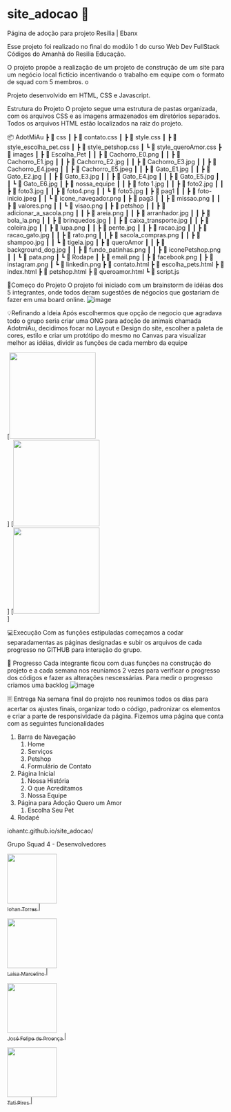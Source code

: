  # site_adocao 🐾
Página de adoção para projeto Resilia | Ebanx 

Esse projeto foi realizado no final do modúlo 1 do curso Web Dev FullStack Códigos do Amanhã do Resilia Educação.

<p align="justify"> O projeto propõe a realização de um projeto de construção de um site para um negócio local fictício incentivando o trabalho em equipe com o formato de squad com 5 membros.
o </p> 

Projeto desenvolvido em HTML, CSS e Javascript.

Estrutura do Projeto
O projeto segue uma estrutura de pastas organizada, com os arquivos CSS e as imagens armazenados em diretórios separados. Todos os arquivos HTML estão localizados na raiz do projeto.

📦 AdotMiAu
 ┣ 📂 css
 ┃ ┣ 📜 contato.css
 ┃ ┣ 📜 style.css
 ┃ ┣ 📜 style_escolha_pet.css
 ┃ ┣ 📜 style_petshop.css
 ┃ ┗ 📜 style_queroAmor.css
 ┣ 📂 images
 ┃ ┣ 📂 Escolha_Pet
 ┃ ┃ ┣ 📜 Cachorro_E0.png
 ┃ ┃ ┣ 📜 Cachorro_E1.jpg
 ┃ ┃ ┣ 📜 Cachorro_E2.jpg
 ┃ ┃ ┣ 📜 Cachorro_E3.jpg
 ┃ ┃ ┣ 📜 Cachorro_E4.jpeg
 ┃ ┃ ┣ 📜 Cachorro_E5.jpeg
 ┃ ┃ ┣ 📜 Gato_E1.jpg
 ┃ ┃ ┣ 📜 Gato_E2.jpg
 ┃ ┃ ┣ 📜 Gato_E3.jpg
 ┃ ┃ ┣ 📜 Gato_E4.jpg
 ┃ ┃ ┣ 📜 Gato_E5.jpg
 ┃ ┃ ┗ 📜 Gato_E6.jpg
 ┃ ┣ 📂 nossa_equipe
 ┃ ┃ ┣ 📜 foto 1.jpg
 ┃ ┃ ┣ 📜 foto2.jpg
 ┃ ┃ ┣ 📜 foto3.jpg
 ┃ ┃ ┣ 📜 foto4.png
 ┃ ┃ ┗ 📜 foto5.jpg
 ┃ ┣ 📂 pag1
 ┃ ┃ ┣ 📜 foto-inicio.jpeg
 ┃ ┃ ┗ 📜 icone_navegador.png
 ┃ ┣ 📂 pag3
 ┃ ┃ ┣ 📜 missao.png
 ┃ ┃ ┣ 📜 valores.png
 ┃ ┃ ┗ 📜 visao.png
 ┃ ┣ 📂 petshop
 ┃ ┃ ┣ 📜 adicionar_a_sacola.png
 ┃ ┃ ┣ 📜 areia.png
 ┃ ┃ ┣ 📜 arranhador.jpg
 ┃ ┃ ┣ 📜 bola_la.png
 ┃ ┃ ┣ 📜 brinquedos.jpg
 ┃ ┃ ┣ 📜 caixa_transporte.jpg
 ┃ ┃ ┣ 📜 coleira.jpg
 ┃ ┃ ┣ 📜 lupa.png
 ┃ ┃ ┣ 📜 pente.jpg
 ┃ ┃ ┣ 📜 racao.jpg
 ┃ ┃ ┣ 📜 racao_gato.jpg
 ┃ ┃ ┣ 📜 rato.png
 ┃ ┃ ┣ 📜 sacola_compras.png
 ┃ ┃ ┣ 📜 shampoo.jpg
 ┃ ┃ ┗ 📜 tigela.jpg
 ┃ ┣ 📂 queroAmor
 ┃ ┃ ┣ 📜 background_dog.jpg
 ┃ ┃ ┣ 📜 fundo_patinhas.png
 ┃ ┃ ┣ 📜 iconePetshop.png
 ┃ ┃ ┗ 📜 pata.png
 ┃ ┗ 📂 Rodape
 ┃   ┣ 📜 email.png
 ┃   ┣ 📜 facebook.png
 ┃   ┣ 📜 instagram.png
 ┃   ┗ 📜 linkedin.png
 ┣ 📜 contato.html
 ┣ 📜 escolha_pets.html
 ┣ 📜 index.html
 ┣ 📜 petshop.html
 ┣ 📜 queroamor.html
 ┗ 📜 script.js

🚀Começo do Projeto
O projeto foi iniciado com um brainstorm de idéias dos 5 integrantes, onde todos deram sugestões de négocios que gostariam de fazer em uma board online.
![image](https://github.com/iohantc/site_adocao/assets/78283974/5a1922b1-1f27-48ef-bd01-49ea56c7bc9d)


💡Refinando a Ideia
Após escolhermos que opção de negocio que agradava todo o grupo seria criar uma ONG para adoção de animais chamada AdotmiAu, decidimos focar no Layout e Design do site, escolher a paleta de cores, estilo e criar um protótipo do mesmo no Canvas para visualizar melhor as idéias, dividir as funções de cada membro da equipe

[<img src="https://github.com/iohantc/site_adocao/assets/78283974/63cd5539-a25b-4264-b2c9-5976084a59d0" width=200 > <br>]
[<img src="https://github.com/iohantc/site_adocao/assets/78283974/79139fe0-8c6c-426e-a7ac-7688d31a750d" width=200 > <br>]
[<img src="https://github.com/iohantc/site_adocao/assets/78283974/b0d5e5a4-973f-42b8-8fab-58f74125084f" width=200 > <br>]


💻Execução
Com as funções estipuladas começamos a codar separadamentas as páginas designadas e subir os arquivos de cada progresso no GITHUB para interação do grupo.

🚧 Progresso
Cada integrante ficou com duas funções na construção do projeto e a cada semana nos reuniamos 2 vezes para verificar o progresso dos códigos e fazer as alterações nescessárias.
Para medir o progresso criamos uma backlog 
![image](https://github.com/iohantc/site_adocao/assets/78283974/bab27759-8881-4297-9ff3-e30e2fb0bc3e)

🗏 Entrega
Na semana final do projeto nos reunimos todos os dias para acertar os ajustes finais, organizar todo o código, padronizar os elementos e criar a parte de responsividade da página.
Fizemos uma página que conta com as seguintes funcionalidades

1. Barra de Navegação
   1. Home
    2. Serviços 
     1. Petshop
    3. Formulário de Contato
2. Página Inicial
     1. Nossa História
     2. O que Acreditamos
     3. Nossa Equipe
3. Página para Adoção Quero um Amor
    1. Escolha Seu Pet
4. Rodapé

iohantc.github.io/site_adocao/

Grupo Squad 4 - Desenvolvedores

[<img src="https://avatars.githubusercontent.com/u/88693115?v=4" width=115 > <br> <sub> Iohan Torres </sub>](https://github.com/iohantc) |

[<img src="https://avatars.githubusercontent.com/u/43136263?v=4" width=115 > <br> <sub> Laisa Marcelino </sub>](https://github.com/laisamarcelino) |

[<img src="https://avatars.githubusercontent.com/u/133131579?v=4" width=115 > <br> <sub> José Felipe de Proença </sub>](https://github.com/JojoPrc) |

[<img src="https://avatars.githubusercontent.com/u/78283974?v=4" width=115 > <br> <sub> Tati Pires </sub>](https://github.com/manicpixiecat) |








